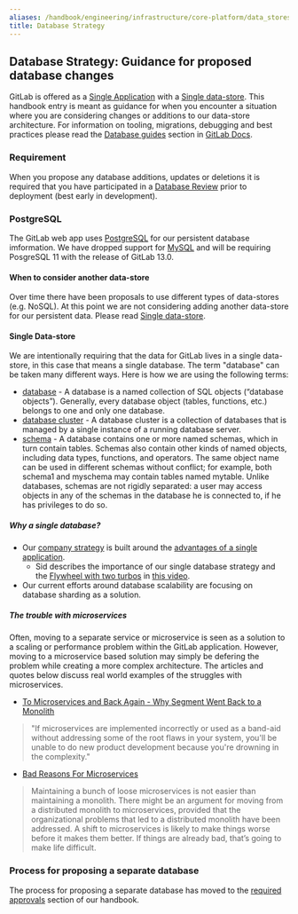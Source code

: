 ```yaml
---
aliases: /handbook/engineering/infrastructure/core-platform/data_stores/database/doc/strategy.html
title: Database Strategy
---
```







## Database Strategy: Guidance for proposed database changes

GitLab is offered as a [Single Application](/handbook/product/single-application) with a [Single data-store](/handbook/product/single-application/#single-data-store).  This handbook entry is meant as guidance for when you encounter a situation where you are considering changes or additions to our data-store architecture.  For information on tooling, migrations, debugging and best practices please read the [Database guides](https://docs.gitlab.com/ee/development/#database-guides) section in [GitLab Docs](https://docs.gitlab.com/).

### Requirement
When you propose any database additions, updates or deletions it is required that you have participated in a [Database Review](https://docs.gitlab.com/ee/development/database_review.html#database-review-guidelines) prior to deployment (best early in development).

### PostgreSQL

The GitLab web app uses [PostgreSQL](https://docs.gitlab.com/ee/development/architecture.html#postgresql) for our persistent database imformation.  We have dropped support for [MySQL](https://gitlab.com/gitlab-org/gitlab-foss/-/issues/52442) and will be requiring PosgreSQL 11 with the release of GitLab 13.0.

#### When to consider another data-store

Over time there have been proposals to use different types of data-stores (e.g. NoSQL). At this point we are not considering adding another data-store for our persistent data.  Please read [Single data-store](/handbook/product/single-application/#single-data-store).

#### Single Data-store

We are intentionally requiring that the data for GitLab lives in a single data-store, in this case that means a single database.  The term "database" can be taken many different ways.  Here is how we are using the following terms:

- [database](https://www.postgresql.org/docs/11/manage-ag-overview.html) - A database is a named collection of SQL objects (“database objects”). Generally, every database object (tables, functions, etc.) belongs to one and only one database.
- [database cluster](https://www.postgresql.org/docs/8.1/creating-cluster.html) -  A database cluster is a collection of databases that is managed by a single instance of a running database server.
- [schema](https://www.postgresql.org/docs/8.1/ddl-schemas.html) - A database contains one or more named schemas, which in turn contain tables. Schemas also contain other kinds of named objects, including data types, functions, and operators. The same object name can be used in different schemas without conflict; for example, both schema1 and myschema may contain tables named mytable. Unlike databases, schemas are not rigidly separated: a user may access objects in any of the schemas in the database he is connected to, if he has privileges to do so.

##### Why a single database?

- Our [company strategy](/handbook/company/strategy/) is built around the [advantages of a single application](/handbook/product/single-application/).
  - Sid describes the importance of our single database strategy and the [Flywheel with two turbos](/handbook/company/strategy/#flywheel-with-two-turbos) in [this video](https://youtu.be/TGulb4sGJ9g?t=877).
- Our current efforts around database scalability are focusing on database sharding as a solution.

##### The trouble with microservices

Often, moving to a separate service or microservice is seen as a solution to a scaling or performance problem within the GitLab application.  However, moving to a microservice based solution may simply be defering the problem while creating a more complex architecture.  The articles and quotes below discuss real world examples of the struggles with microservices.

- [To Microservices and Back Again - Why Segment Went Back to a Monolith](https://www.infoq.com/news/2020/04/microservices-back-again/)
>"If microservices are implemented incorrectly or used as a band-aid without addressing some of the root flaws in your system, you'll be unable to do new product development because you're drowning in the complexity."
- [Bad Reasons For Microservices](https://completedeveloperpodcast.com/episode-189/)
>Maintaining a bunch of loose microservices is not easier than maintaining a monolith. There might be an argument for moving from a distributed monolith to microservices, provided that the organizational problems that led to a distributed monolith have been addressed. A shift to microservices is likely to make things worse before it makes them better. If things are already bad, that’s going to make life difficult.

### Process for proposing a separate database

The process for proposing a separate database has moved to the [required approvals](/handbook/engineering/development/required-approvals.html) section of our handbook.

